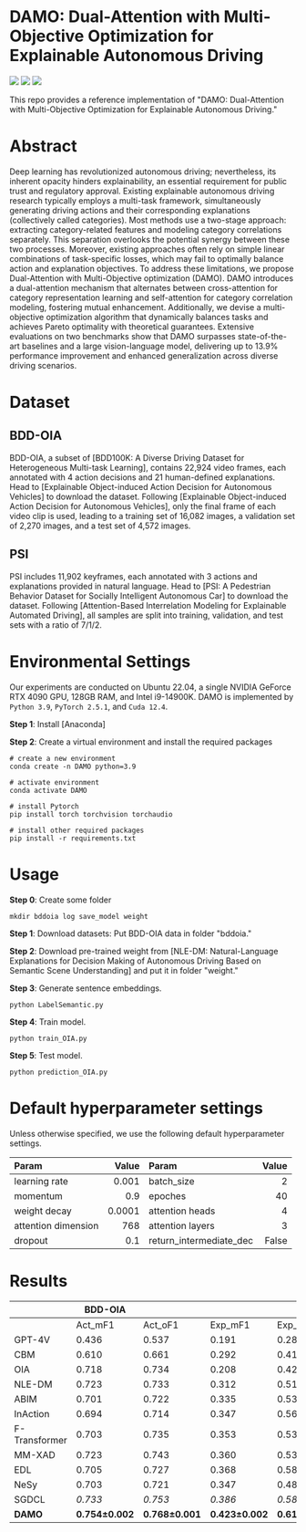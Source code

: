 # DAMO: Dual-Attention with Multi-Objective Optimization for Explainable Autonomous Driving

![](https://img.shields.io/badge/python-3.9-green)
![](https://img.shields.io/badge/torch-2.5.1-green)
![](https://img.shields.io/badge/cudatoolkit-12.4-green)

This repo provides a reference implementation of "DAMO: Dual-Attention with Multi-Objective Optimization for Explainable Autonomous Driving."

# Abstract
Deep learning has revolutionized autonomous driving; nevertheless, its inherent opacity hinders explainability, an essential requirement for public trust and regulatory approval. Existing explainable autonomous driving research typically employs a multi-task framework, simultaneously generating driving actions and their corresponding explanations (collectively called categories). Most methods use a two-stage approach: extracting category-related features and modeling category correlations separately. This separation overlooks the potential synergy between these two processes. Moreover, existing approaches often rely on simple linear combinations of task-specific losses, which may fail to optimally balance action and explanation objectives. To address these limitations, we propose Dual-Attention with Multi-Objective optimization (DAMO). DAMO introduces a dual-attention mechanism that alternates between cross-attention for category representation learning and self-attention for category correlation modeling, fostering mutual enhancement. Additionally, we devise a multi-objective optimization algorithm that dynamically balances tasks and achieves Pareto optimality with theoretical guarantees. Extensive evaluations on two benchmarks show that DAMO surpasses state-of-the-art baselines and a large vision-language model, delivering up to 13.9% performance improvement and enhanced generalization across diverse driving scenarios.

# Dataset
## BDD-OIA
BDD-OIA, a subset of [BDD100K: A Diverse Driving Dataset for Heterogeneous Multi-task Learning], contains 22,924 video frames, each annotated with 4 action decisions and 21 human-defined explanations. Head to [Explainable Object-induced Action Decision for Autonomous Vehicles] to download the dataset. Following [Explainable Object-induced Action Decision for Autonomous Vehicles], only the final frame of each video clip is used, leading to a training set of 16,082 images, a validation set of 2,270 images, and a test set of 4,572 images.
## PSI
PSI includes 11,902 keyframes, each annotated with 3 actions and explanations provided in natural language. Head to [PSI: A Pedestrian Behavior Dataset for Socially Intelligent Autonomous Car] to download the dataset. Following [Attention-Based Interrelation Modeling for Explainable Automated Driving], all samples are split into training, validation, and test sets with a ratio of 7/1/2.

# Environmental Settings
Our experiments are conducted on Ubuntu 22.04, a single NVIDIA GeForce RTX 4090 GPU, 128GB RAM, and Intel i9-14900K. DAMO is implemented by `Python 3.9`, `PyTorch 2.5.1`, and `Cuda 12.4`.

**Step 1**: Install [Anaconda]  

**Step 2**: Create a virtual environment and install the required packages
```shell
# create a new environment
conda create -n DAMO python=3.9

# activate environment
conda activate DAMO

# install Pytorch
pip install torch torchvision torchaudio

# install other required packages
pip install -r requirements.txt
```

# Usage
**Step 0**: Create some folder
```shell
mkdir bddoia log save_model weight
```

**Step 1**: Download datasets: Put BDD-OIA data in folder "bddoia."

**Step 2**: Download pre-trained weight from [NLE-DM: Natural-Language Explanations for Decision Making of Autonomous Driving Based on Semantic Scene Understanding] and put it in folder "weight."

**Step 3**: Generate sentence embeddings.
```shell
python LabelSemantic.py
```

**Step 4**: Train model.
```shell
python train_OIA.py
```

**Step 5**: Test model.
```shell
python prediction_OIA.py
```

# Default hyperparameter settings

Unless otherwise specified, we use the following default hyperparameter settings.

Param|Value|Param|Value
:---|---:|:---|---:
learning rate|0.001|batch_size|2
momentum|0.9|epoches|40
weight decay|0.0001|attention heads|4
attention dimension|768|attention layers|3
dropout|0.1|return_intermediate_dec|False

# Results
| | BDD-OIA | | | | PSI | | | |
|----------------|---------|---------|----------|----------|-----------|-----------|----------|----------|
| | Act_mF1 | Act_oF1 | Exp_mF1 | Exp_oF1 | Act_mAcc | Act_oAcc | Exp_mF1 | Exp_oF1 |
| GPT-4V | 0.436 | 0.537 | 0.191 | 0.284 | 0.577 | 0.618 | 0.127 | 0.143 |
| CBM | 0.610 | 0.661 | 0.292 | 0.412 | 0.626 | 0.651 | 0.127 | 0.192 |
| OIA | 0.718 | 0.734 | 0.208 | 0.422 | 0.593 | 0.643 | 0.110 | 0.189 |
| NLE-DM | 0.723 | 0.733 | 0.312 | 0.517 | 0.732 | 0.747 | 0.209 | 0.274 |
| ABIM | 0.701 | 0.722 | 0.335 | 0.537 | 0.699 | 0.712 | 0.191 | 0.278 |
| InAction | 0.694 | 0.714 | 0.347 | 0.565 | 0.722 | 0.734 | 0.223 | 0.285 |
| F-Transformer | 0.703 | 0.735 | 0.353 | 0.538 | 0.736 | 0.743 | 0.268 | 0.303 |
| MM-XAD | 0.723 | 0.743 | 0.360 | 0.535 | 0.741 | 0.747 | 0.270 | 0.325 |
| EDL | 0.705 | 0.727 | 0.368 | 0.581 | 0.712 | 0.726 | 0.253 | 0.274 |
| NeSy | 0.703 | 0.721 | 0.347 | 0.481 | 0.716 | 0.730 | 0.281 | 0.334 |
| SGDCL | _0.733_ | _0.753_ | _0.386_ | _0.582_ | _0.764_ | _0.770_ | _0.309_ | _0.347_ |
| **DAMO** | **0.754±0.002** | **0.768±0.001** | **0.423±0.002** | **0.614±0.002** | **0.779±0.001** | **0.788±0.001** | **0.352±0.002** | **0.393±0.003** |